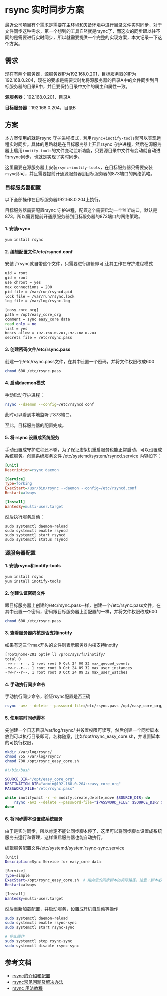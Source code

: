 # rsync 实时同步方案

最近公司项目有个需求是需要在主环境和灾备环境中进行目录文件实时同步，对于文件同步这种需求，第一个想到的工具自然就是rsync了，而这次的同步跟以往不同的是需要进行实时同步，所以就需要提供一个完整的实现方案，本文记录一下这个方案。

## 需求

现在有两个服务器，源服务器IP为192.168.0.201，目标服务器的IP为192.168.0.204，现在的要求是需要实时地将源服务器的目录A中的文件同步到目标服务器的目录B中，并且要保持目录中文件的属主和属性一致。

**源服务器**：192.168.0.201，目录A

**目标服务器**：192.168.0.204，目录B

## 方案

本方案使用的就是rsync 守护进程模式，利用`rsync`+`inotify-tools`就可以实现远程实时同步。具体的思路就是在目标服务器上开启rsync 守护进程，然后在源服务器上启用`inotify-tools`的文件变动监听功能，只要源目录中文件有变动就自动进行rsync同步，也就是实现了实时同步。

这里需要在源服务器上安装`rsync`+`inotify-tools`，在目标服务器只需要安装`rsync`即可，并且需要提前开通源服务器到目标服务器的873端口的网络策略。

### 目标服务器配置

以下全部操作在目标服务器192.168.0.204上执行。

目标服务器需要配置rsync 守护进程，配置这个需要启动一个监听端口，默认是873，所以需要提前开通原服务器到目标服务器的873端口的网络策略。

#### 1. 安装rsync

```bash
yum install rsync
```

#### 2. 编辑配置文件/etc/rsyncd.conf

安装了rsync就自带这个文件，只需要进行编辑即可,让其工作在守护进程模式

```bash
uid = root
gid = root
use chroot = yes
max connections = 200
pid file = /var/run/rsyncd.pid
lock file = /var/run/rsync.lock
log file = /var/log/rsync.log

[easy_core_org]
path = /opt/easy_core_org
comment = sync easy_core data
read only = no
list = yes
hosts allow = 192.168.0.201,192.168.0.203
secrets file = /etc/rsync.pass
```

#### 3. 创建密码文件/etc/rsync.pass


创建一个/etc/rsync.pass文件，在其中设置一个密码，并将文件权限改成600

```bash
chmod 600 /etc/rsync.pass
```

#### 4. 启动daemon模式

手动启动守护进程：

```bash
rsync --daemon --config=/etc/rsyncd.conf
```

此时可以看到本地监听了873端口。

至此，目标服务器的配置完成。

#### 5. 将 rsync 设置成系统服务

手动设置成守护进程还不够，为了保证虚拟机重启服务也能正常启动，可以设置成系统服务。创建系统服务文件 /etc/systemd/system/rsyncd.service 内容如下：

```ini
[Unit]  
Description=rsync daemon  

[Service]  
Type=forking  
ExecStart=/usr/bin/rsync --daemon --config=/etc/rsyncd.conf  
Restart=always  

[Install]  
WantedBy=multi-user.target
```

然后执行服务启动：

```shell
sudo systemctl daemon-reload
sudo systemctl enable rsyncd
sudo systemctl start rsyncd
sudo systemctl status rsyncd
```

### 源服务器配置

#### 1. 安装rsync和inotify-tools

```bash
yum install rsync
yum install inotify-tools
```

#### 2. 创建认证密码文件

跟目标服务器上创建的/etc/rsync.pass一样，创建一个/etc/rsync.pass文件，在其中设置一个密码，密码跟目标服务器上面配置的一样，并将文件权限改成600

```bash
chmod 600 /etc/rsync.pass
```

#### 3. 查看服务器内核是否支持inotify

如果有这三个max开头的文件则表示服务器内核支持inotify

```bash
[root@home-201 opt]# ll /proc/sys/fs/inotify/
total 0
-rw-r--r--. 1 root root 0 Oct 24 09:32 max_queued_events
-rw-r--r--. 1 root root 0 Oct 24 09:32 max_user_instances
-rw-r--r--. 1 root root 0 Oct 24 09:32 max_user_watches
```

#### 4. 手动执行同步命令

手动执行同步命令，验证rsync配置是否正确

```bash
rsync -avz --delete --password-file=/etc/rsync.pass /opt/easy_core_org/ admin@192.168.0.204::easy_core_org/
```

####  5. 使用实时同步脚本

先创建一个日志目录/var/log/rsync/ 并设置权限可读写，然后创建一个同步脚本放到可以执行目录即可，名称随意，比如/opt/rsync_easy_core.sh，并设置脚本的可执行权限，

```bash
mkdir /var/log/rsync/
chmod 755 /var/log/rsync/
chmod 700 /opt/rsync_easy_core.sh
```

```bash
#!/bin/bash

SOURCE_DIR="/opt/easy_core_org"
DESTINATION_DIR="admin@192.168.0.204::easy_core_org"
PASSWORD_FILE="/etc/rsync.pass"

while inotifywait -r -e modify,create,delete,move $SOURCE_DIR; do
    rsync -avz --delete --password-file="$PASSWORD_FILE" $SOURCE_DIR/ $DESTINATION_DIR/ >>/var/log/rsync_easy_core.log.`date +"%Y%m%d"` 2>&1
done
```

####  6. 将同步脚本设置成系统服务

由于是实时同步，所以肯定不能让同步脚本停了，这里可以将同步脚本设置成系统服务去运行和管理，这样重启服务器也能自动执行。

编辑服务配置文件/etc/systemd/system/rsync-sync.service

```bash
[Unit]
Description=Sync Service for easy_core data

[Service]
Type=simple
ExecStart=/opt/rsync_easy_core.sh  # 指向您的同步脚本的实际路径，注意：脚本必须有可执行权限，不然服务会失败
Restart=always

[Install]
WantedBy=multi-user.target

```

然后重新加载配置，并启动服务，设置成开机自启动等操作

```bash
sudo systemctl daemon-reload
sudo systemctl enable rsync-sync
sudo systemctl start rsync-sync

# 停止操作
sudo systemctl stop rsync-sync
sudo systemctl disable rsync-sync

```


## 参考文档

- [rsync的介绍和配置](https://www.cnblogs.com/leixixi/p/14751914.html)
- [rsync常见问题及解决办法](https://www.cnblogs.com/faithfu/p/11978279.html)
- [rsync 用法教程](https://www.ruanyifeng.com/blog/2020/08/rsync.html)